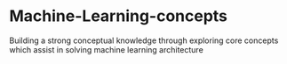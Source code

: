 # Machine-Learning-concepts
Building a strong conceptual knowledge through exploring core concepts which assist in solving machine learning architecture 
